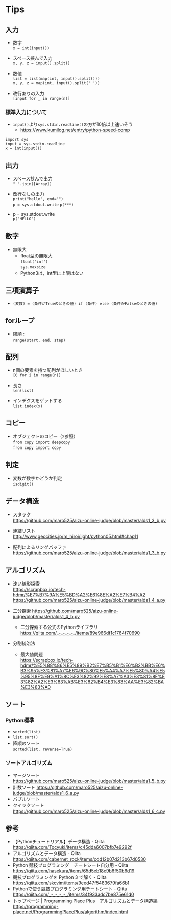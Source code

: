 # Tips

## 入力
- 数字  
`x = int(input())`

- スペース挟んで入力  
`x, y, z = input().split()`

- 数値  
`list = list(map(int, input().split()))`  
`x, y, z = map(int, input().split(' '))`

- 改行ありの入力  
`[input for _ in range(n)]`

### 標準入力について
- `input()`より`sys.stdin.readline()`の方が10倍以上速いそう
    - https://www.kumilog.net/entry/python-speed-comp  

```
import sys
input = sys.stdin.readline
x = int(input())
```

## 出力
-  スペース挟んで出力  
``" ".join([Array])``

- 改行なしの出力  
`print("hello", end="")`  
`p = sys.stdout.write` `p(***)`

- p = sys.stdout.write  
`p("HELLO")`

## 数字
- 無限大
    - float型の無限大  
    `float('inf')`  
    `sys.maxsize`
    - Python3は，int型に上限はない

## 三項演算子
- `(変数) = (条件がTrueのときの値) if (条件) else (条件がFalseのときの値)`

## forループ
- 降順 :  
`range(start, end, step)`

## 配列
- n個の要素を持つ配列がほしいとき  
`[0 for i in range(n)]`

- 長さ  
`len(list)`

- インデクスをゲットする  
`list.index(x)`

## コピー
- オブジェクトのコピー（☓参照）  
`from copy import deepcopy`  
`from copy import copy`

## 判定
- 変数が数字かどうか判定  
`isdigit()`

## データ構造
- スタック  
https://github.com/maro525/aizu-online-judge/blob/master/alds1_3_b.py

- 連結リスト  
http://www.geocities.jp/m_hiroi/light/python05.html#chap11

- 配列によるリングバッファ  
https://github.com/maro525/aizu-online-judge/blob/master/alds1_3_b.py

## アルゴリズム
- 速い線形探索   
https://scrapbox.io/tech-hdmr/%E7%B7%9A%E5%BD%A2%E6%8E%A2%E7%B4%A2  
https://github.com/maro525/aizu-online-judge/blob/master/alds1_4_a.py

- 二分探索
https://github.com/maro525/aizu-online-judge/blob/master/alds1_4_b.py  
    - 二分探索する公式のPythonライブラリ  
https://qiita.com/_-_-_-_-_/items/89e966df1c1764f70690  

- 分割統治法
    - 最大値問題  
    https://scrapbox.io/tech-hdmr/%E5%88%86%E5%89%B2%E7%B5%B1%E6%B2%BB%E6%B3%95%E3%81%A7%E6%9C%80%E5%A4%A7%E5%80%A4%E5%95%8F%E9%A1%8C%E3%82%92%E8%A7%A3%E3%81%8F%E3%82%A2%E3%83%AB%E3%82%B4%E3%83%AA%E3%82%BA%E3%83%A0

## ソート
### Python標準
- `sorted(list)`
- `list.sort()`
- 降順のソート  
`sorted(list, reverse=True)`

### ソートアルゴリズム
- マージソート  
https://github.com/maro525/aizu-online-judge/blob/master/alds1_5_b.py
- 計数ソート
https://github.com/maro525/aizu-online-judge/blob/master/alds1_6_a.py
- バブルソート
- クイックソート  
https://github.com/maro525/aizu-online-judge/blob/master/alds1_6_c.py


## 参考
- 【Pythonチュートリアル】データ構造 - Qiita  
https://qiita.com/Tocyuki/items/c45dda6007bfb7e9292f
- アルゴリズムとデータ構造 - Qiita  
https://qiita.com/cabernet_rock/items/cdd12b07d213b67d0530
- Python 競技プログラミング　チートシート自分用 - Qiita  
https://qiita.com/hasekura/items/65d5eb18e9b6f50b6d19
- 競技プログラミングを Python 3 で解く - Qiita  
https://qiita.com/skcvim/items/9eed47f5483679fa66b1
- Pythonで使う競技プログラミング用チートシート - Qiita  
https://qiita.com/_-_-_-_-_/items/34f933adc7be875e61d0
- トップページ | Programming Place Plus　アルゴリズムとデータ構造編  
https://programming-place.net/ProgrammingPlacePlus/algorithm/index.html
